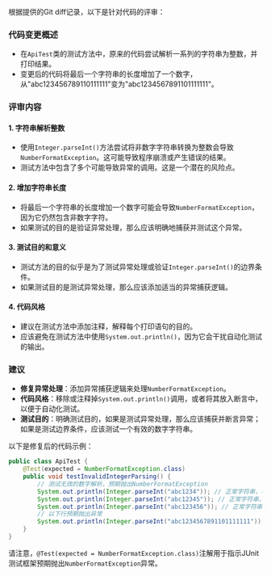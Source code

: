 根据提供的Git diff记录，以下是针对代码的评审：

### 代码变更概述
- 在`ApiTest`类的测试方法中，原来的代码尝试解析一系列的字符串为整数，并打印结果。
- 变更后的代码将最后一个字符串的长度增加了一个数字，从"abc123456789110111111"变为"abc1234567891101111111"。

### 评审内容

#### 1. 字符串解析整数
- 使用`Integer.parseInt()`方法尝试将非数字字符串转换为整数会导致`NumberFormatException`。这可能导致程序崩溃或产生错误的结果。
- 测试方法中包含了多个可能导致异常的调用。这是一个潜在的风险点。

#### 2. 增加字符串长度
- 将最后一个字符串的长度增加一个数字可能会导致`NumberFormatException`，因为它仍然包含非数字字符。
- 如果测试的目的是验证异常处理，那么应该明确地捕获并测试这个异常。

#### 3. 测试目的和意义
- 测试方法的目的似乎是为了测试异常处理或验证`Integer.parseInt()`的边界条件。
- 如果测试目的是测试异常处理，那么应该添加适当的异常捕获逻辑。

#### 4. 代码风格
- 建议在测试方法中添加注释，解释每个打印语句的目的。
- 应该避免在测试方法中使用`System.out.println()`，因为它会干扰自动化测试的输出。

### 建议
- **修复异常处理**：添加异常捕获逻辑来处理`NumberFormatException`。
- **代码风格**：移除或注释掉`System.out.println()`调用，或者将其放入断言中，以便于自动化测试。
- **测试目的**：明确测试目的，如果是测试异常处理，那么应该捕获并断言异常；如果是测试边界条件，应该测试一个有效的数字字符串。

以下是修复后的代码示例：

```java
public class ApiTest {
    @Test(expected = NumberFormatException.class)
    public void testInvalidIntegerParsing() {
        // 测试无效的数字解析，预期抛出NumberFormatException
        System.out.println(Integer.parseInt("abc1234")); // 正常字符串，不应抛出异常
        System.out.println(Integer.parseInt("abc12345")); // 正常字符串，不应抛出异常
        System.out.println(Integer.parseInt("abc123456")); // 正常字符串，不应抛出异常
        // 以下行预期抛出异常
        System.out.println(Integer.parseInt("abc1234567891101111111")); // 非数字字符串
    }
}
```

请注意，`@Test(expected = NumberFormatException.class)`注解用于指示JUnit测试框架预期抛出`NumberFormatException`异常。